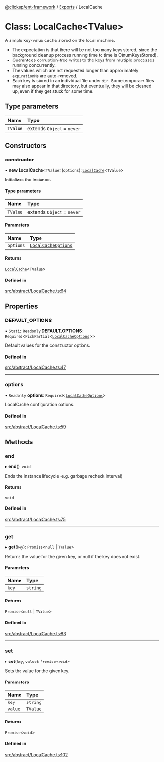 [@clickup/ent-framework](../README.md) / [Exports](../modules.md) / LocalCache

# Class: LocalCache\<TValue\>

A simple key-value cache stored on the local machine.

- The expectation is that there will be not too many keys stored, since the
  background cleanup process running time to time is O(numKeysStored).
- Guarantees corruption-free writes to the keys from multiple processes
  running concurrently.
- The values which are not requested longer than approximately `expirationMs`
  are auto-removed.
- Each key is stored in an individual file under `dir`. Some temporary files
  may also appear in that directory, but eventually, they will be cleaned up,
  even if they get stuck for some time.

## Type parameters

| Name | Type |
| :------ | :------ |
| `TValue` | extends `Object` = `never` |

## Constructors

### constructor

• **new LocalCache**\<`TValue`\>(`options`): [`LocalCache`](LocalCache.md)\<`TValue`\>

Initializes the instance.

#### Type parameters

| Name | Type |
| :------ | :------ |
| `TValue` | extends `Object` = `never` |

#### Parameters

| Name | Type |
| :------ | :------ |
| `options` | [`LocalCacheOptions`](../interfaces/LocalCacheOptions.md) |

#### Returns

[`LocalCache`](LocalCache.md)\<`TValue`\>

#### Defined in

[src/abstract/LocalCache.ts:64](https://github.com/clickup/ent-framework/blob/master/src/abstract/LocalCache.ts#L64)

## Properties

### DEFAULT\_OPTIONS

▪ `Static` `Readonly` **DEFAULT\_OPTIONS**: `Required`\<`PickPartial`\<[`LocalCacheOptions`](../interfaces/LocalCacheOptions.md)\>\>

Default values for the constructor options.

#### Defined in

[src/abstract/LocalCache.ts:47](https://github.com/clickup/ent-framework/blob/master/src/abstract/LocalCache.ts#L47)

___

### options

• `Readonly` **options**: `Required`\<[`LocalCacheOptions`](../interfaces/LocalCacheOptions.md)\>

LocalCache configuration options.

#### Defined in

[src/abstract/LocalCache.ts:59](https://github.com/clickup/ent-framework/blob/master/src/abstract/LocalCache.ts#L59)

## Methods

### end

▸ **end**(): `void`

Ends the instance lifecycle (e.g. garbage recheck interval).

#### Returns

`void`

#### Defined in

[src/abstract/LocalCache.ts:75](https://github.com/clickup/ent-framework/blob/master/src/abstract/LocalCache.ts#L75)

___

### get

▸ **get**(`key`): `Promise`\<``null`` \| `TValue`\>

Returns the value for the given key, or null if the key does not exist.

#### Parameters

| Name | Type |
| :------ | :------ |
| `key` | `string` |

#### Returns

`Promise`\<``null`` \| `TValue`\>

#### Defined in

[src/abstract/LocalCache.ts:83](https://github.com/clickup/ent-framework/blob/master/src/abstract/LocalCache.ts#L83)

___

### set

▸ **set**(`key`, `value`): `Promise`\<`void`\>

Sets the value for the given key.

#### Parameters

| Name | Type |
| :------ | :------ |
| `key` | `string` |
| `value` | `TValue` |

#### Returns

`Promise`\<`void`\>

#### Defined in

[src/abstract/LocalCache.ts:102](https://github.com/clickup/ent-framework/blob/master/src/abstract/LocalCache.ts#L102)
